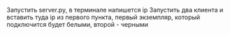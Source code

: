 Запустить server.py, в терминале напишется ip
Запустить два клиента и вставить туда ip из первого пункта, первый экземпляр, который подключится будет белыми, второй - черными
